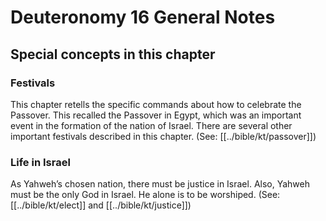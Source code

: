 # Deuteronomy 16 General Notes
## Special concepts in this chapter

### Festivals

This chapter retells the specific commands about how to celebrate the Passover. This recalled the Passover in Egypt, which was an important event in the formation of the nation of Israel. There are several other important festivals described in this chapter. (See: [[../bible/kt/passover]])

### Life in Israel

As Yahweh’s chosen nation, there must be justice in Israel. Also, Yahweh must be the only God in Israel. He alone is to be worshiped. (See: [[../bible/kt/elect]] and [[../bible/kt/justice]])